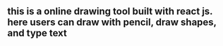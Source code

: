 ##  this is a online drawing tool built with react js. here users can draw with pencil, draw shapes, and type text
